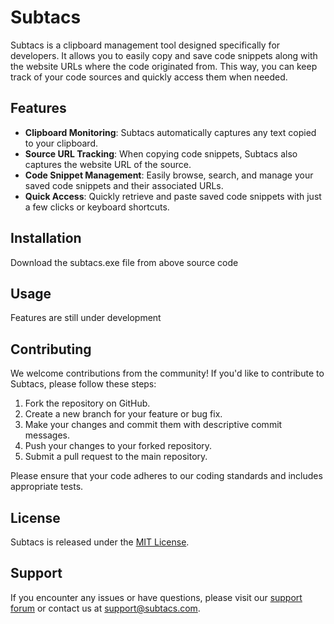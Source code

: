 # Subtacs

Subtacs is a clipboard management tool designed specifically for developers. It allows you to easily copy and save code snippets along with the website URLs where the code originated from. This way, you can keep track of your code sources and quickly access them when needed.

## Features

- **Clipboard Monitoring**: Subtacs automatically captures any text copied to your clipboard.
- **Source URL Tracking**: When copying code snippets, Subtacs also captures the website URL of the source.
- **Code Snippet Management**: Easily browse, search, and manage your saved code snippets and their associated URLs.
- **Quick Access**: Quickly retrieve and paste saved code snippets with just a few clicks or keyboard shortcuts.

## Installation

Download the subtacs.exe file from above source code

## Usage

Features are still under development

## Contributing

We welcome contributions from the community! If you'd like to contribute to Subtacs, please follow these steps:

1. Fork the repository on GitHub.
2. Create a new branch for your feature or bug fix.
3. Make your changes and commit them with descriptive commit messages.
4. Push your changes to your forked repository.
5. Submit a pull request to the main repository.

Please ensure that your code adheres to our coding standards and includes appropriate tests.

## License

Subtacs is released under the [MIT License](LICENSE).

## Support

If you encounter any issues or have questions, please visit our [support forum](https://subtacs.com/support) or contact us at [support@subtacs.com](mailto:support@subtacs.com).

